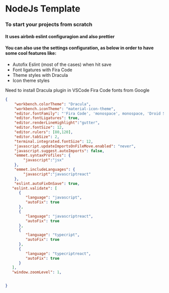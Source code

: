<h1> NodeJs Template</h1>

<h3>To start your projects from scratch</h3>

<h4>It uses airbnb eslint configuragion and also prettier</h4>

<h4>You can also use the settings configuration, as below in order to have some cool features like:</h4>
<ul>
<li> Autofix Eslint (most of the cases) when hit save</li>
<li> Font ligatures with Fira Code</li>
<li> Theme styles with Dracula</li>
<li> Icon theme styles</li>
</ul>
Need to install <bold>Dracula</bold> plugin in VSCode
Fira Code fonts from Google 

```json
{
    "workbench.colorTheme": "Dracula",
    "workbench.iconTheme": "material-icon-theme",
    "editor.fontFamily": "'Fira Code', 'monospace', monospace, 'Droid Sans Fallback'",
    "editor.fontLigatures": true,
    "editor.renderLineHighlight":"gutter",
    "editor.fontSize": 12,
    "editor.rulers": [80,120],
    "editor.tabSize": 2,
    "terminal.integrated.fontSize": 12,
    "javascript.updateImportsOnFileMove.enabled": "never",
    "javascript.suggest.autoImports": false,
    "emmet.syntaxProfiles": {
        "javascript":"jsx"
    },
    "emmet.includeLanguages": {
        "javascript":"javascriptreact"
    },
    "eslint.autoFixOnSave": true,
   "eslint.validate": [
      {
         "language": "javascript",
         "autoFix": true
      },
      {
         "language": "javascriptreact",
         "autoFix": true
      },
      {
         "language": "typecript",
         "autoFix": true
      },
      {
         "language": "typecriptreact",
         "autoFix": true
      }
   ],
   "window.zoomLevel": 1,


}
```
